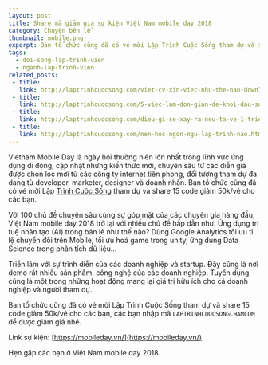 ```yaml
---
layout: post
title: Share mã giảm giá sự kiện Việt Nam mobile day 2018
category: Chuyện bên lề
thumbnail: mobile.png
experpt: Ban tổ chức cũng đã có vé mời Lập Trình Cuộc Sống tham dự và share 15 code giảm 50k/vé cho các bạn, các bạn nhập mã LAPTRINHCUOCSONGCHAMCOM để được giảm giá nhé. Hẹn gặp các bạn ở Việt Nam mobile day 2018.
tags:
  - doi-song-lap-trinh-vien
  - nganh-lap-trinh-vien
related_posts:
 - title: 
   link: http://laptrinhcuocsong.com/viet-cv-xin-viec-nhu-the-nao-download-mau-cv.html
 - title: 
   link: http://laptrinhcuocsong.com/5-viec-lam-don-gian-de-khoi-dau-su-nghiep-lap-trinh-vien-nghiem-tuc.html
 - title: 
   link: http://laptrinhcuocsong.com/dieu-gi-se-xay-ra-neu-ta-ve-1-trieu-div-len-man-hinh.html
 - title:
   link: http://laptrinhcuocsong.com/nen-hoc-ngon-ngu-lap-trinh-nao.html
---
```


Vietnam Mobile Day là ngày hội thường niên lớn nhất trong lĩnh vực ứng dụng di động, cập nhật những kiến thức mới, chuyên sâu từ các diễn giả được chọn lọc mời từ các công ty internet tiên phong, đối tượng tham dự đa dạng từ developer, marketer, designer và doanh nhân. Ban tổ chức cũng đã có vé mời Lập [Trình Cuộc Sống](http://laptrinhcuocsong.com) tham dự và share 15 code giảm 50k/vé cho các bạn.

Với 100 chủ đề chuyên sâu cùng sự góp mặt của các chuyên gia hàng đầu, Việt Nam mobile day 2018 trở lại với nhiều chủ đề hấp dẫn như: Ứng dụng trí tuệ nhân tạo (AI) trong bán lẻ như thế nào? Dùng Google Analytics tối ưu tỉ lệ chuyển đổi trên Mobile, tối ưu hoá game trong unity, ứng dụng Data Science trong phân tích dữ liệu...

Triển lãm với sự trình diễn của các doanh nghiệp và startup. Đây cũng là nơi demo rất nhiều sản phẩm, công nghệ của các doanh nghiệp. Tuyển dụng cũng là một trong những hoạt động mang lại giá trị hữu ích cho cả doanh nghiệp và người tham dự.

Ban tổ chức cũng đã có vé mời Lập Trình Cuộc Sống tham dự và share 15 code giảm 50k/vé cho các bạn, các bạn nhập mã `LAPTRINHCUOCSONGCHAMCOM` để được giảm giá nhé.

Link sự kiện: [https://mobileday.vn/](https://mobileday.vn/)

Hẹn gặp các bạn ở Việt Nam mobile day 2018.